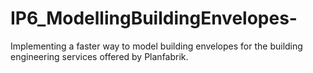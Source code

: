 # IP6_ModellingBuildingEnvelopes-
Implementing a faster way to model building envelopes for the building engineering services offered by Planfabrik.
